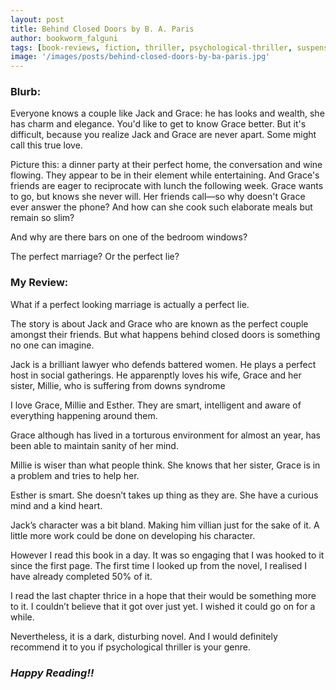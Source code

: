 ```yaml
---
layout: post
title: Behind Closed Doors by B. A. Paris
author: bookworm_falguni
tags: [book-reviews, fiction, thriller, psychological-thriller, suspense, domestic-violence]
image: '/images/posts/behind-closed-doors-by-ba-paris.jpg'
---
```

### **Blurb:**

Everyone knows a couple like Jack and Grace: he has looks and wealth, she has charm and elegance. You'd like to get to know Grace better. But it's difficult, because you realize Jack and Grace are never apart. Some might call this true love.

Picture this: a dinner party at their perfect home, the conversation and wine flowing. They appear to be in their element while entertaining. And Grace's friends are eager to reciprocate with lunch the following week. Grace wants to go, but knows she never will. Her friends call—so why doesn't Grace ever answer the phone? And how can she cook such elaborate meals but remain so slim?

And why are there bars on one of the bedroom windows?

The perfect marriage? Or the perfect lie?

### **My Review:**

What if a perfect looking marriage is actually a perfect lie.

The story is about Jack and Grace who are known as the perfect couple amongst their friends. But what happens behind closed doors is something no one can imagine.

Jack is a brilliant lawyer who defends battered women. He plays a perfect host in social gatherings. He apparenptly loves his wife, Grace and her sister, Millie, who is suffering from downs syndrome

I love Grace, Millie and Esther. They are smart, intelligent and aware of everything happening around them.

Grace although has lived in a torturous environment for almost an year, has been able to maintain sanity of her mind.

Millie is wiser than what people think. She knows that her sister, Grace is in a problem and tries to help her.

Esther is smart. She doesn’t takes up thing as they are. She have a curious mind and a kind heart.

Jack’s character was a bit bland. Making him villian just for the sake of it. A little more work could be done on developing his character.

However I read this book in a day. It was so engaging that I was hooked to it since the first page. The first time I looked up from the novel, I realised I have already completed 50% of it.

I read the last chapter thrice in a hope that their would be something more to it. I couldn’t believe that it got over just yet. I wished it could go on for a while.

Nevertheless, it is a dark, disturbing novel. And I would definitely recommend it to you if psychological thriller is your genre.

### ***Happy Reading!!***
